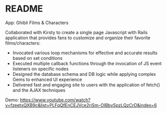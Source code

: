 # README
App: Ghibli Films & Characters

Collaborated with Kirsty to create a single page Javascript with Rails application that provides fans to customize and organize their favorite films/characters: 

* Invocated various loop mechanisms for effective and accurate results based on set conditions
* Executed multiple callback functions through the invocation of JS event listeners on specific nodes
* Designed the database schema and DB logic while applying complex Gems to enhanced UI experience
* Delivered fast and engaging site to users with the application of fetch() and the AJAX techniques


Demo: https://www.youtube.com/watch?v=fzeetxQXB9c&list=PLFqQfEnCEJVce2riSm-OIBbySpzLQzCrD&index=6 
